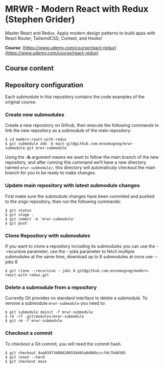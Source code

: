 # MRWR - Modern React with Redux (Stephen Grider)
Master React and Redux. Apply modern design patterns to build apps with React Router, TailwindCSS, Context, and Hooks!

**Course**: [https://www.udemy.com/course/react-redux](https://www.udemy.com/course/react-redux)

## Course content

## Repository configuration
Each submodule in this repository contains the code examples of the original course.

### Create new submodules
Create a new repository on Github, then execute the following commands to link the new repository as a submodule of the main repository:

```
$ cd modern-react-with-redux
$ git submodule add -b main git@github.com:ensomugnog/mrwr-submodule.git mrwr-submodule
```

Using the **-b** argument means we want to follow the main branch of the new repository, and after running this command we’ll have a new directory named `mrwr-submodule/`, this directory will automaticaly checkout the main branch for you to be ready to make changes.

### Update main repository with latest submodule changes
First make sure the submodule changes have been commited and pushed to the orign repository, then run the following commands:

```
$ git status
$ git stage .
$ git commit -m 'mrwr-submodule'
$ git push
```

### Clone Repository with submodules
If you want to clone a repository including its submodules you can use the --recursive parameter, use the --jobs parameter to fetch multiple submodules at the same time, download up to 8 submodules at once use --jobs 8

```
$ git clone --recursive --jobs 8 git@github.com:ensomugnog/modern-react-with-redux.git
```

### Delete a submodule from a repository
Currently Git provides no standard interface to delete a submodule. To remove a submodule `mrwr-submodule` you need to:

```
$ git submodule deinit -f mrwr-submodule
$ rm -rf .git/modules/mrwr-submodule
$ git rm -f mrwr-submodule
```

### Checkout a commit
To checkout a Git commit, you will need the commit hash.

```
$ git checkout 4aa03973d004286558465a8d86bcccfdc7b46505
$ git reset --hard
$ git checkout main
```